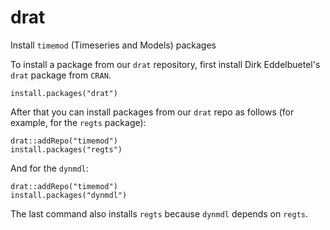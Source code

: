 # drat

Install `timemod` (Timeseries and Models) packages 

To install a package from our ```drat``` repository, first install Dirk Eddelbuetel's ```drat``` package from ```CRAN```.

```
install.packages("drat")
```

After that you can install packages from our ```drat``` repo as follows 
(for example, for the `regts` package):
```
drat::addRepo("timemod")
install.packages("regts")
```

And for the `dynmdl`:
```
drat::addRepo("timemod")
install.packages("dynmdl")
```

The last command also installs `regts` because `dynmdl` depends on `regts`.
